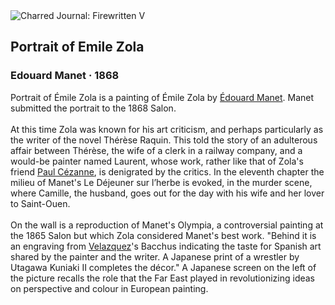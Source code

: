 <div class="artwork-of-the-day">
  <div class="container">
    <div class="img-wrapper">
      <img
        src="https://uploads3.wikiart.org/images/edouard-manet/portrait-of-emile-zola-1868.jpg!Large.jpg"
        alt="Charred Journal: Firewritten V" />
    </div>
    <div class="artwork-detail">
      <div class="artwork-origin"> 
        <h2 class="artwork-name">Portrait of Emile Zola</h2>
        <h3 class="artist">
          Edouard Manet
                    ·  1868
        </h3>
      </div>
      <p class="description">
        <span class="artwork-description-text ng-binding" ng-bind-html="viewModel.ArtworkOfTheDay.Description | unsafe">Portrait of Émile Zola is a painting of Émile Zola by <a target="_blank" href="/en/edouard-manet">Édouard Manet</a>. Manet submitted the portrait to the 1868 Salon.
<br>
<br>At this time Zola was known for his art criticism, and perhaps particularly as the writer of the novel Thérèse Raquin. This told the story of an adulterous affair between Thérèse, the wife of a clerk in a railway company, and a would-be painter named Laurent, whose work, rather like that of Zola's friend <a target="_blank" href="/en/paul-cezanne">Paul Cézanne</a>, is denigrated by the critics. In the eleventh chapter the milieu of Manet's Le Déjeuner sur l’herbe is evoked, in the murder scene, where Camille, the husband, goes out for the day with his wife and her lover to Saint-Ouen.
<br>
<br>On the wall is a reproduction of Manet's Olympia, a controversial painting at the 1865 Salon but which Zola considered Manet's best work. "Behind it is an engraving from <a target="_blank" href="/en/diego-velazquez">Velazquez</a>'s Bacchus indicating the taste for Spanish art shared by the painter and the writer. A Japanese print of a wrestler by Utagawa Kuniaki II completes the décor." A Japanese screen on the left of the picture recalls the role that the Far East played in revolutionizing ideas on perspective and colour in European painting.</span>
                        <div class="text-shadow-container" ng-show="showShadow" style=""></div>
      </p>
    </div>
  </div>

</div>
